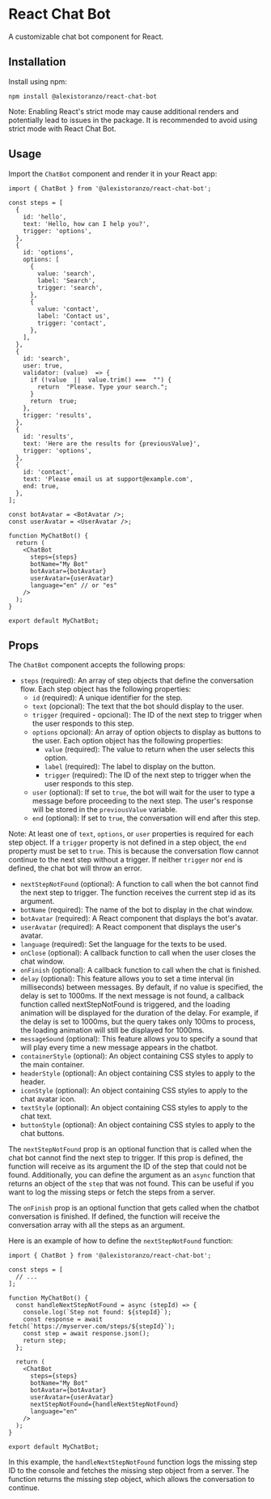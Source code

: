 # React Chat Bot

A customizable chat bot component for React.

## Installation

Install using npm:

`npm install @alexistoranzo/react-chat-bot`

Note: Enabling React's strict mode may cause additional renders and potentially lead to issues in the package. It is recommended to avoid using strict mode with React Chat Bot.

## Usage

Import the `ChatBot` component and render it in your React app:

```
import { ChatBot } from '@alexistoranzo/react-chat-bot';

const steps = [
  {
    id: 'hello',
    text: 'Hello, how can I help you?',
    trigger: 'options',
  },
  {
    id: 'options',
    options: [
      {
        value: 'search',
        label: 'Search',
        trigger: 'search',
      },
      {
        value: 'contact',
        label: 'Contact us',
        trigger: 'contact',
      },
    ],
  },
  {
    id: 'search',
    user: true,
    validator: (value)  => {
      if (!value  ||  value.trim() ===  "") {
        return  "Please. Type your search.";
      }
      return  true;
    },
    trigger: 'results',
  },
  {
    id: 'results',
    text: 'Here are the results for {previousValue}',
    trigger: 'options',
  },
  {
    id: 'contact',
    text: 'Please email us at support@example.com',
    end: true,
  },
];

const botAvatar = <BotAvatar />;
const userAvatar = <UserAvatar />;

function MyChatBot() {
  return (
    <ChatBot
      steps={steps}
      botName="My Bot"
      botAvatar={botAvatar}
      userAvatar={userAvatar}
      language="en" // or "es"
    />
  );
}

export default MyChatBot;
```

## Props

The `ChatBot` component accepts the following props:

-   `steps` (required): An array of step objects that define the conversation flow. Each step object has the following properties:
    -   `id` (required): A unique identifier for the step.
    -   `text` (opcional): The text that the bot should display to the user.
    -   `trigger` (required - opcional): The ID of the next step to trigger when the user responds to this step.
    -   `options` opcional): An array of option objects to display as buttons to the user. Each option object has the following properties:
        -   `value` (required): The value to return when the user selects this option.
        -   `label` (required): The label to display on the button.
        -   `trigger` (required): The ID of the next step to trigger when the user responds to this step.
    -   `user` (optional): If set to `true`, the bot will wait for the user to type a message before proceeding to the next step. The user's response will be stored in the `previousValue` variable.
    -   `end` (optional): If set to `true`, the conversation will end after this step.

Note: At least one of `text`, `options`, or `user` properties is required for each step object. If a `trigger` property is not defined in a step object, the `end` property must be set to `true`. This is because the conversation flow cannot continue to the next step without a trigger. If neither `trigger` nor `end` is defined, the chat bot will throw an error.
-   `nextStepNotFound` (optional): A function to call when the bot cannot find the next step to trigger. The function receives the current step id as its argument. 
-   `botName` (required): The name of the bot to display in the chat window.
-   `botAvatar` (required): A React component that displays the bot's avatar.
-   `userAvatar` (required): A React component that displays the user's avatar.
-   `language` (required): Set the language for the texts to be used.
-   `onClose` (optional): A callback function to call when the user closes the chat window.
-   `onFinish` (optional): A callback function to call when the chat is finished.
-   `delay` (optional): This feature allows you to set a time interval (in milliseconds) between messages. By default, if no value is specified, the delay is set to 1000ms. If the next message is not found, a callback function called nextStepNotFound is triggered, and the loading animation will be displayed for the duration of the delay. For example, if the delay is set to 1000ms, but the query takes only 100ms to process, the loading animation will still be displayed for 1000ms.
-   `messageSound` (optional): This feature allows you to specify a sound that will play every time a new message appears in the chatbot.
-   `containerStyle` (optional): An object containing CSS styles to apply to the main container.
-   `headerStyle` (optional): An object containing CSS styles to apply to the header.
-   `iconStyle` (optional): An object containing CSS styles to apply to the chat avatar icon.
-   `textStyle` (optional): An object containing CSS styles to apply to the chat text.
-   `buttonStyle` (optional): An object containing CSS styles to apply to the chat buttons.

The `nextStepNotFound` prop is an optional function that is called when the chat bot cannot find the next step to trigger. If this prop is defined, the function will receive as its argument the ID of the step that could not be found. Additionally, you can define the argument as an `async` function that returns an object of the `step` that was not found. This can be useful if you want to log the missing steps or fetch the steps from a server.

The `onFinish` prop is an optional function that gets called when the chatbot conversation is finished. If defined, the function will receive the conversation array with all the steps as an argument.

Here is an example of how to define the `nextStepNotFound` function:

```
import { ChatBot } from '@alexistoranzo/react-chat-bot';

const steps = [
  // ...
];

function MyChatBot() {
  const handleNextStepNotFound = async (stepId) => {
    console.log(`Step not found: ${stepId}`);
    const response = await fetch(`https://myserver.com/steps/${stepId}`);
    const step = await response.json();
    return step;
  };

  return (
    <ChatBot
      steps={steps}
      botName="My Bot"
      botAvatar={botAvatar}
      userAvatar={userAvatar}
      nextStepNotFound={handleNextStepNotFound}
      language="en"
    />
  );
}

export default MyChatBot;
``` 

In this example, the `handleNextStepNotFound` function logs the missing step ID to the console and fetches the missing step object from a server. The function returns the missing step object, which allows the conversation to continue.